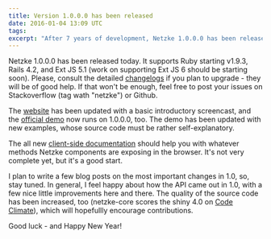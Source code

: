 ```yaml
---
title: Version 1.0.0.0 has been released
date: 2016-01-04 13:09 UTC
tags:
excerpt: "After 7 years of development, Netzke 1.0.0.0 has been released"
---
```

Netzke 1.0.0.0 has been released today. It supports Ruby starting v1.9.3, Rails 4.2, and Ext JS 5.1 (work on supporting Ext JS 6 should be starting soon). Please, consult the detailed [changelogs](https://github.com/netzke/netzke/blob/master/CHANGELOG.md) if you plan to upgrade - they will be of good help. If that won't be enough, feel free to post your issues on Stackoverflow (tag wath "netzke") or Github.

The [website](http://netzke.org/) has been updated with a basic introductory screencast, and the [official demo](http://demo.netzke.org) now runs on 1.0.0.0, too. The demo has been updated with new examples, whose source code must be rather self-explanatory.

The all new [client-side documentation](http://api.netzke.org/client/) should help you with whatever methods Netzke components are exposing in the browser. It's not very complete yet, but it's a good start.

I plan to write a few blog posts on the most important changes in 1.0, so, stay tuned. In general, I feel happy
about how the API came out in 1.0, with a few nice little improvements here and there. The quality of the source
code has been increased, too (netzke-core scores the shiny 4.0 on [Code
Climate](https://codeclimate.com/github/netzke/netzke-core)), which will hopefullly encourage contributions.

Good luck - and Happy New Year!
